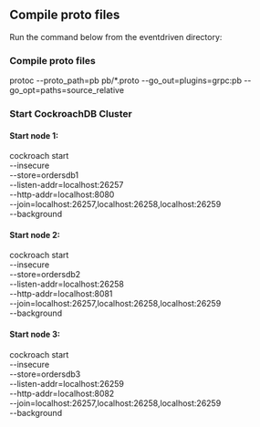 ## Compile proto files
Run the command below from the eventdriven directory:

### Compile proto files 

protoc --proto_path=pb pb/*.proto --go_out=plugins=grpc:pb --go_opt=paths=source_relative

### Start CockroachDB Cluster 

#### Start node 1:

cockroach start \
--insecure \
--store=ordersdb1 \
--listen-addr=localhost:26257 \
--http-addr=localhost:8080 \
--join=localhost:26257,localhost:26258,localhost:26259 \
--background

#### Start node 2:
cockroach start \
--insecure \
--store=ordersdb2 \
--listen-addr=localhost:26258 \
--http-addr=localhost:8081 \
--join=localhost:26257,localhost:26258,localhost:26259 \
--background

#### Start node 3:
cockroach start \
--insecure \
--store=ordersdb3 \
--listen-addr=localhost:26259 \
--http-addr=localhost:8082 \
--join=localhost:26257,localhost:26258,localhost:26259 \
--background
